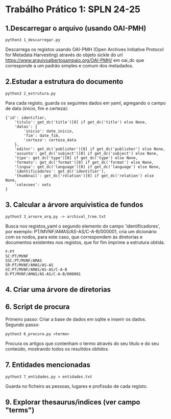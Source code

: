 # Trabálho Prático 1: SPLN 24-25

## 1.Descarregar o arquivo (usando OAI-PMH)
```
python3 1_descarregar.py
```
Descarrega os registos usando OAI-PMH (Open Archives Initiative Protocol for Metadata Harvesting) através do objeto sickle do url
https://www.arquivoalbertosampaio.org/OAI-PMH/ em oai_dc que corresponde a um padrão simples e comum dos metadados.

## 2.Estudar a estrutura do documento
```
python3 2_estrutura.py
```
Para cada registo, guarda os seguintes dados em yaml, agregando o campo de data (início, fim e certeza):
```
{'id': identifier,
    'titulo': get_dc('title')[0] if get_dc('title') else None,
    'datas': {
        'inicio': date_inicio,
        'fim': date_fim,
        'certeza': certeza_data
    },
    'editor': get_dc('publisher')[0] if get_dc('publisher') else None,
    'assunto': get_dc('subject')[0] if get_dc('subject') else None,
    'tipo': get_dc('type')[0] if get_dc('type') else None,
    'formato': get_dc('format')[0] if get_dc('format') else None,
    'lingua': get_dc('language')[0] if get_dc('language') else None,
    'identificadores': get_dc('identifier'),
    'thumbnail': get_dc('relation')[0] if get_dc('relation') else None,
    'colecoes': sets
}
```

## 3. Calcular a árvore arquivistica de fundos
```
python3 3_arvore_arq.py -> archival_tree.txt
```
Busca nos registos_yaml o segundo elemento do campo 'identificadores', por exemplo: PT/MVNF/AMAS/AS-AS/C-A-B/000001, cria um dicionário com os nodos, para este caso, que correspondem às diretorias e documentos existentes nos registos, que for fim imprime a estrutura obtida.

```
F:PT 
SC:PT/MVNF
SSC:PT/MVNF/AMAS
SR:PT/MVNF/AMAS/AS-AS
UI:PT/MVNF/AMAS/AS-AS/C-A-B
D:PT/MVNF/AMAS/AS-AS/C-A-B/000001
```

## 4. Criar uma árvore de diretorias

## 6. Script de procura
Primeiro passo: Criar a base de dados em sqlite e inserir os dados.
Segundo passo:
```
python3 6_procura.py <termo>
```
Procura os artigos que contenham o termo através do seu título e do seu conteúdo, mostrando todos os resultdos obtidos.

## 7. Entidades mencionadas
```
python3 7_entidades.py > entidades.txt
```
Guarda no ficheiro as pessoas, lugares e profissão de cada registo.

## 9. Explorar thesaurus/indices (ver campo "terms")